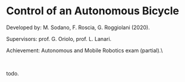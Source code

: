 # Control of an Autonomous Bicycle

Developed by: M. Sodano, F. Roscia, G. Roggiolani (2020).

Supervisors: prof. G. Oriolo, prof. L. Lanari.

Achievement: Autonomous and Mobile Robotics exam (partial).\

<br>

todo.
